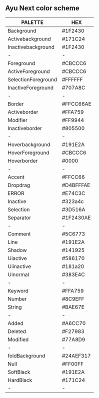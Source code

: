 ## Ayu Next color scheme

| PALETTE             | HEX       |
| ------------------- | --------- |
| Background          | #1F2430   |
| Activebackground    | #171C24   |
| Inactivebackground  | #1F2430   |
| -                   | -         |
| Foreground          | #CBCCC6   |
| ActiveForeground    | #CBCCC6   |
| SelectionForeground | #FFFFFF   |
| InactiveForeground  | #707A8C   |
| -                   | -         |
| Border              | #FFCC66AE |
| Activeborder        | #FFA759   |
| Modifier            | #FF9944   |
| Inactiveborder      | #805500   |
| -                   | -         |
| Hoverbackground     | #191E2A   |
| HoverForeground     | #CBCCC6   |
| Hoverborder         | #0000     |
| -                   | -         |
| Accent              | #FFCC66   |
| Dropdrag            | #D4BFFFAE |
| ERROR               | #E74C3C   |
| Inactive            | #323a4c   |
| Selection           | #3D516A   |
| Separator           | #1F2430AE |
| -                   | -         |
| Comment             | #5C6773   |
| Line                | #191E2A   |
| Shadow              | #141925   |
| Uiactive            | #586170   |
| Uiinactive          | #181a20   |
| Uinormal            | #383E4C   |
| -                   | -         |
| Keyword             | #FFA759   |
| Number              | #8C9EFF   |
| String              | #BAE67E   |
| -                   | -         |
| Added               | #A6CC70   |
| Deleted             | #F27983   |
| Modified            | #77A8D9   |
| -                   | -         |
| foldBackground      | #24AEF317 |
| Null                | #FF00FF   |
| SoftBlack           | #191E2A   |
| HardBlack           | #171C24   |
| -                   | -         |
